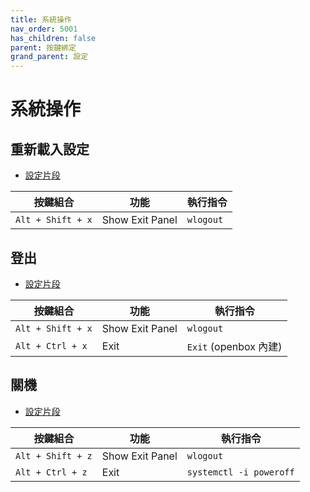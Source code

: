 ```yaml
---
title: 系統操作
nav_order: 5001
has_children: false
parent: 按鍵綁定
grand_parent: 設定
---
```



# 系統操作


## 重新載入設定

* [設定片段](https://github.com/samwhelp/note-about-labwc/blob/gh-pages/_demo/config/labwc-config/main/rc.xml#L122-L124)

| 按鍵組合           | 功能        | 執行指令             |
| ----------------- | ------------ | -------------------- |
| `Alt + Shift + x`  | Show Exit Panel | `wlogout` |


## 登出

* [設定片段](https://github.com/samwhelp/note-about-labwc/blob/gh-pages/_demo/config/labwc-config/main/rc.xml#L125-L130)

| 按鍵組合           | 功能        | 執行指令             |
| ----------------- | ------------ | -------------------- |
| `Alt + Shift + x`  | Show Exit Panel | `wlogout` |
| `Alt + Ctrl + x`  | Exit | `Exit` (openbox 內建) |


## 關機

* [設定片段](https://github.com/samwhelp/note-about-labwc/blob/gh-pages/_demo/config/labwc-config/main/rc.xml#L131-L136)

| 按鍵組合           | 功能        | 執行指令             |
| ----------------- | ------------ | -------------------- |
| `Alt + Shift + z`  | Show Exit Panel | `wlogout` |
| `Alt + Ctrl + z`  | Exit | `systemctl -i poweroff` |
